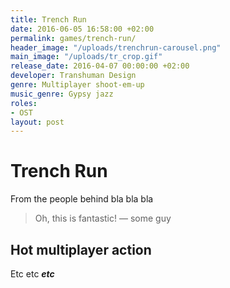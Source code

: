 ```yaml
---
title: Trench Run
date: 2016-06-05 16:58:00 +02:00
permalink: games/trench-run/
header_image: "/uploads/trenchrun-carousel.png"
main_image: "/uploads/tr_crop.gif"
release_date: 2016-04-07 00:00:00 +02:00
developer: Transhuman Design
genre: Multiplayer shoot-em-up
music_genre: Gypsy jazz
roles:
- OST
layout: post
---
```


# Trench Run
From the people behind bla bla bla
>Oh, this is fantastic! — some guy

## Hot multiplayer action
Etc etc ***etc***
